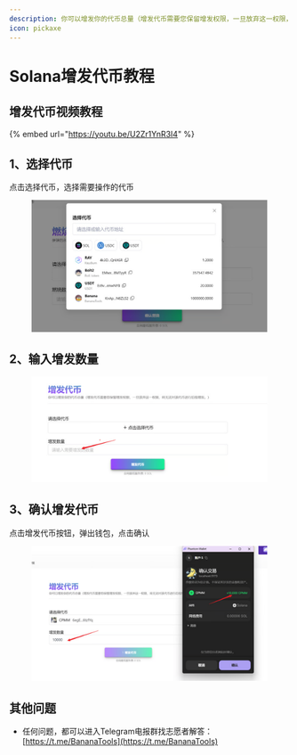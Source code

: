 ```yaml
---
description: 你可以增发你的代币总量（增发代币需要您保留增发权限，一旦放弃这一权限，将无法对该代币进行后续增发。）
icon: pickaxe
---
```


# Solana增发代币教程

## **增发代币视频教程**

{% embed url="https://youtu.be/U2Zr1YnR3I4" %}

## **1、选择代币**

点击选择代币，选择需要操作的代币

<figure><img src="../.gitbook/assets/image (28).png" alt=""><figcaption></figcaption></figure>

## **2、输入增发数量**

<figure><img src="../.gitbook/assets/image (29).png" alt=""><figcaption></figcaption></figure>

## **3、确认增发代币**

点击增发代币按钮，弹出钱包，点击确认

<figure><img src="../.gitbook/assets/image (30).png" alt=""><figcaption></figcaption></figure>

## **其他问题**

* 任何问题，都可以进入Telegram电报群找志愿者解答： [https://t.me/BananaTools](https://t.me/BananaTools)
